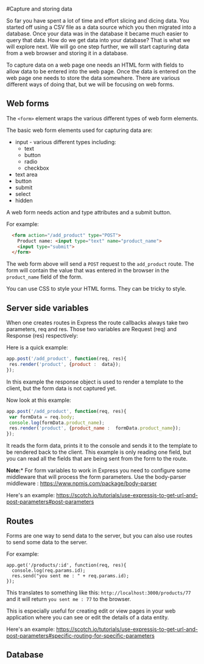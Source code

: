 #Capture and storing data

So far you have spent a lot of time and effort slicing and dicing data. You started off using a CSV file as a data source which you then migrated into a database. Once your data was in the database it became much easier to query that data. How do we get data into your database? That is what we will explore next. We will go one step further, we will start capturing data from a web browser and storing it in a database.

To capture data on a web page one needs an HTML form with fields to allow data to be entered into the web page. Once the data is entered on the web page one needs to store the data somewhere. There are various different ways of doing that, but we will be focusing on web forms.

## Web forms

The ```<form>``` element wraps the various different types of web form elements.

The basic web form elements used for capturing data are:
* input - various different types including:
  * text
  * button
  * radio
  * checkbox
* text area
* button
* submit
* select
* hidden

A web form needs action and type attributes and a submit button.

For example:

```html
  <form action="/add_product" type="POST">
    Product name: <input type="text" name="product_name">
    <input type="submit">
  </form>
```

The web form above will send a ```POST``` request to the ```add_product``` route. The form will contain the value that was entered in the browser in the ```product_name``` field of the form.

You can use CSS to style your HTML forms. They can be tricky to style.

## Server side variables

When one creates routes in Express the route callbacks always take two parameters, req and res. Those two variables are Request (req) and Response (res) respectively:

Here is a quick example:

```javascript
app.post('/add_product', function(req, res){
 res.render('product', {product :  data});
});
```

In this example the response object is used to render a template to the client, but the form data is not captured yet.

Now look at this example:

```javascript
app.post('/add_product', function(req, res){
 var formData = req.body;
 console.log(formData.product_name);
 res.render('product', {product_name :  formData.product_name});
});
```

It reads the form data, prints it to the console and sends it to the template to be rendered back to the client.
This example is only reading one field, but you can read all the fields that are being sent from the form to the route.

**Note:*** For form variables to work in Express you need to configure some middleware that will process the form parameters. Use the body-parser middleware : https://www.npmjs.com/package/body-parser

Here's an example: https://scotch.io/tutorials/use-expressjs-to-get-url-and-post-parameters#post-parameters

## Routes

Forms are one way to send data to the server, but you can also use routes to send some data to the server.

For example:

```
app.get('/products/:id', function(req, res){
  console.log(req.params.id);
  res.send("you sent me : " + req.params.id);
});
```

This translates to something like this: ```http://localhost:3000/products/77``` and it will return ```you sent me : 77``` to the browser.

This is especially useful for creating edit or view pages in your web application where you can see or edit the details of a data entity.

Here's an example: https://scotch.io/tutorials/use-expressjs-to-get-url-and-post-parameters#specific-routing-for-specific-parameters

## Database
